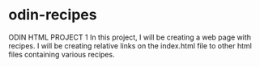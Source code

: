 # odin-recipes
ODIN HTML PROJECT 1
In this project, I will be creating a web page with recipes. I will be creating relative links on the index.html file to other html files containing various recipes.
